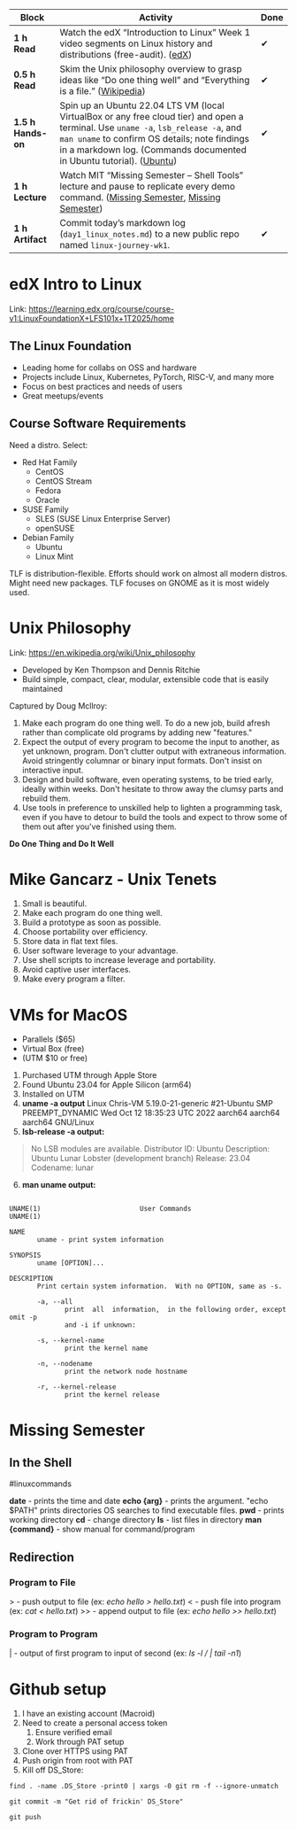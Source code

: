 
| Block              | Activity                                                                                                                                                                                                                                                                                                                                                                                      | Done |
| ------------------ | --------------------------------------------------------------------------------------------------------------------------------------------------------------------------------------------------------------------------------------------------------------------------------------------------------------------------------------------------------------------------------------------- | ---- |
| **1 h Read**       | Watch the edX “Introduction to Linux” Week 1 video segments on Linux history and distributions (free-audit). ([edX](https://www.edx.org/learn/linux/the-linux-foundation-introduction-to-linux?utm_source=chatgpt.com "LinuxFoundationX: Introduction to Linux - edX"))                                                                                                                       | ✔    |
| **0.5 h Read**     | Skim the Unix philosophy overview to grasp ideas like “Do one thing well” and “Everything is a file.” ([Wikipedia](https://en.wikipedia.org/wiki/Unix_philosophy?utm_source=chatgpt.com "Unix philosophy - Wikipedia"))                                                                                                                                                                       | ✔    |
| **1.5 h Hands-on** | Spin up an Ubuntu 22.04 LTS VM (local VirtualBox or any free cloud tier) and open a terminal. Use `uname -a`, `lsb_release -a`, and `man uname` to confirm OS details; note findings in a markdown log. (Commands documented in Ubuntu tutorial). ([Ubuntu](https://ubuntu.com/tutorials/command-line-for-beginners?utm_source=chatgpt.com "The Linux command line for beginners \| Ubuntu")) | ✔    |
| **1 h Lecture**    | Watch MIT “Missing Semester – Shell Tools” lecture and pause to replicate every demo command. ([Missing Semester](https://missing.csail.mit.edu/?utm_source=chatgpt.com "The Missing Semester of Your CS Education"), [Missing Semester](https://missing.csail.mit.edu/2020/course-shell/?utm_source=chatgpt.com "Course overview + the shell · Missing Semester"))                           |      |
| **1 h Artifact**   | Commit today’s markdown log (`day1_linux_notes.md`) to a new public repo named `linux-journey-wk1`.                                                                                                                                                                                                                                                                                           | ✔    |

# edX Intro to Linux

Link: https://learning.edx.org/course/course-v1:LinuxFoundationX+LFS101x+1T2025/home
## The Linux Foundation

- Leading home for collabs on OSS and hardware
- Projects include Linux, Kubernetes, PyTorch, RISC-V, and many more
- Focus on best practices and needs of users
- Great meetups/events

## Course Software Requirements

Need a distro. Select:

- Red Hat Family
	- CentOS
	- CentOS Stream
	- Fedora
	- Oracle
- SUSE Family
	- SLES (SUSE Linux Enterprise Server)
	- openSUSE
- Debian Family
	- Ubuntu
	- Linux Mint

TLF is distribution-flexible. Efforts should work on almost all modern distros. Might need new packages. TLF focuses on GNOME as it is most widely used.

# Unix Philosophy

Link: https://en.wikipedia.org/wiki/Unix_philosophy

- Developed by Ken Thompson and Dennis Ritchie
- Build simple, compact, clear, modular, extensible code that is easily maintained

Captured by Doug Mcllroy:
1. Make each program do one thing well. To do a new job, build afresh rather than complicate old programs by adding new "features."
2. Expect the output of every program to become the input to another, as yet unknown, program. Don't clutter output with extraneous information. Avoid stringently columnar or binary input formats. Don't insist on interactive input.
3. Design and build software, even operating systems, to be tried early, ideally within weeks. Don't hesitate to throw away the clumsy parts and rebuild them.
4. Use tools in preference to unskilled help to lighten a programming task, even if you have to detour to build the tools and expect to throw some of them out after you've finished using them.

**Do One Thing and Do It Well**

# Mike Gancarz - Unix Tenets

1) Small is beautiful.
2) Make each program do one thing well.
3) Build a prototype as soon as possible.
4) Choose portability over efficiency.
5) Store data in flat text files.
6) User software leverage to your advantage.
7) Use shell scripts to increase leverage and portability.
8) Avoid captive user interfaces.
9) Make every program a filter.


# VMs for MacOS

- Parallels ($65)
- Virtual Box (free)
- (UTM $10 or free)

1) Purchased UTM through Apple Store
2) Found Ubuntu 23.04 for Apple Silicon (arm64)
3) Installed on UTM
4) **uname -a output** Linux Chris-VM 5.19.0-21-generic \#21-Ubuntu SMP PREEMPT_DYNAMIC Wed Oct 12 18:35:23 UTC 2022 aarch64 aarch64 aarch64 GNU/Linux
5) **lsb-release -a output:** 
> No LSB modules are available.
	Distributor ID:	Ubuntu
	Description:	Ubuntu Lunar Lobster (development branch)
	Release:	23.04
	Codename:	lunar
6) **man uname output:** 
```

UNAME(1)                         User Commands                        UNAME(1)

NAME
       uname - print system information

SYNOPSIS
       uname [OPTION]...

DESCRIPTION
       Print certain system information.  With no OPTION, same as -s.

       -a, --all
              print  all  information,  in the following order, except omit -p
              and -i if unknown:

       -s, --kernel-name
              print the kernel name

       -n, --nodename
              print the network node hostname

       -r, --kernel-release
              print the kernel release

```

# Missing Semester

## In the Shell

#linuxcommands

**date** - prints the time and date
**echo {arg}** - prints the argument. "echo $PATH" prints directories OS searches to find executable files.
**pwd** - prints working directory
**cd** - change directory
**ls** - list files in directory
**man {command}** - show manual for command/program

## Redirection

### Program to File

\> - push output to file (ex: *echo hello > hello.txt*)
< - push file into program (ex: *cat < hello.txt*)
\>> - append output to file (ex: *echo hello >> hello.txt*)

### Program to Program
| - output of first program to input of second (ex: *ls -l / | tail -n1*)


# Github setup

1) I have an existing account (Macroid)
2) Need to create a personal access token
	1) Ensure verified email
	2) Work through PAT setup
3) Clone over HTTPS using PAT
4) Push origin from root with PAT
5) Kill off DS_Store:

```
find . -name .DS_Store -print0 | xargs -0 git rm -f --ignore-unmatch

git commit -m "Get rid of frickin' DS_Store"

git push
```




